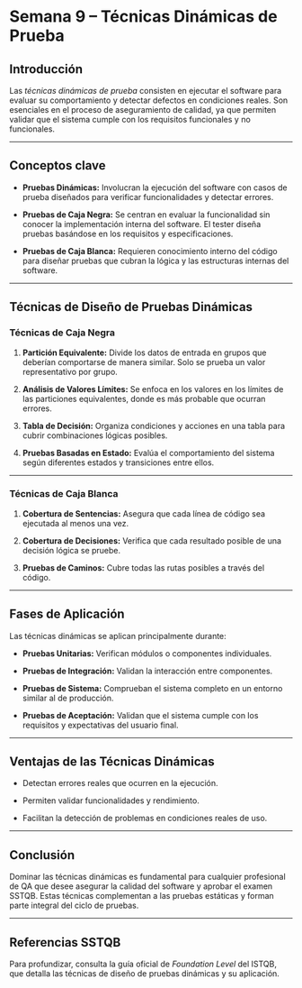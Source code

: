 # Semana 9 – Técnicas Dinámicas de Prueba

## Introducción

Las *técnicas dinámicas de prueba* consisten en ejecutar el software para evaluar su comportamiento y detectar defectos en condiciones reales. Son esenciales en el proceso de aseguramiento de calidad, ya que permiten validar que el sistema cumple con los requisitos funcionales y no funcionales.

---

## Conceptos clave

- **Pruebas Dinámicas:** Involucran la ejecución del software con casos de prueba diseñados para verificar funcionalidades y detectar errores.

- **Pruebas de Caja Negra:** Se centran en evaluar la funcionalidad sin conocer la implementación interna del software. El tester diseña pruebas basándose en los requisitos y especificaciones.

- **Pruebas de Caja Blanca:** Requieren conocimiento interno del código para diseñar pruebas que cubran la lógica y las estructuras internas del software.

---

## Técnicas de Diseño de Pruebas Dinámicas

### Técnicas de Caja Negra

1. **Partición Equivalente:** Divide los datos de entrada en grupos que deberían comportarse de manera similar. Solo se prueba un valor representativo por grupo.

2. **Análisis de Valores Límites:** Se enfoca en los valores en los límites de las particiones equivalentes, donde es más probable que ocurran errores.

3. **Tabla de Decisión:** Organiza condiciones y acciones en una tabla para cubrir combinaciones lógicas posibles.

4. **Pruebas Basadas en Estado:** Evalúa el comportamiento del sistema según diferentes estados y transiciones entre ellos.

---

### Técnicas de Caja Blanca

1. **Cobertura de Sentencias:** Asegura que cada línea de código sea ejecutada al menos una vez.

2. **Cobertura de Decisiones:** Verifica que cada resultado posible de una decisión lógica se pruebe.

3. **Pruebas de Caminos:** Cubre todas las rutas posibles a través del código.

---

## Fases de Aplicación

Las técnicas dinámicas se aplican principalmente durante:

- **Pruebas Unitarias:** Verifican módulos o componentes individuales.

- **Pruebas de Integración:** Validan la interacción entre componentes.

- **Pruebas de Sistema:** Comprueban el sistema completo en un entorno similar al de producción.

- **Pruebas de Aceptación:** Validan que el sistema cumple con los requisitos y expectativas del usuario final.

---

## Ventajas de las Técnicas Dinámicas

- Detectan errores reales que ocurren en la ejecución.

- Permiten validar funcionalidades y rendimiento.

- Facilitan la detección de problemas en condiciones reales de uso.

---

## Conclusión

Dominar las técnicas dinámicas es fundamental para cualquier profesional de QA que desee asegurar la calidad del software y aprobar el examen SSTQB. Estas técnicas complementan a las pruebas estáticas y forman parte integral del ciclo de pruebas.

---

## Referencias SSTQB

Para profundizar, consulta la guía oficial de *Foundation Level* del ISTQB, que detalla las técnicas de diseño de pruebas dinámicas y su aplicación.
